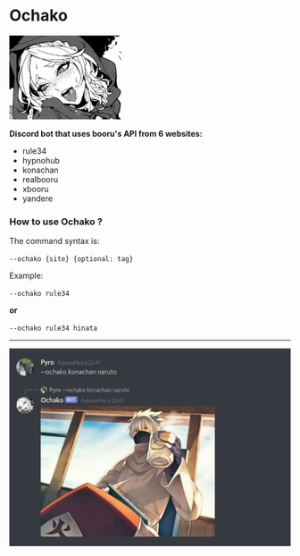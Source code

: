 <h1>Ochako</h1><img src="https://github.com/LilianBoinard/ochako-discord-bot/blob/main/image.jpg" width=200 height=150/>

<strong>Discord bot that uses booru's API from 6 websites:</strong>

<ul>
  <li>rule34</li>
  <li>hypnohub</li>
  <li>konachan</li>
  <li>realbooru</li>
  <li>xbooru</li>
  <li>yandere</li>
</ul>

<h3>How to use Ochako ?</h3>

<p>The command syntax is:  
  
`--ochako {site} {optional: tag}`

</p>
<p>Example:</p>

`--ochako rule34`

<strong>or</strong>

`--ochako rule34 hinata`

----------------
 
<img src="https://github.com/LilianBoinard/ochako-discord-bot/blob/main/example.png"/>

